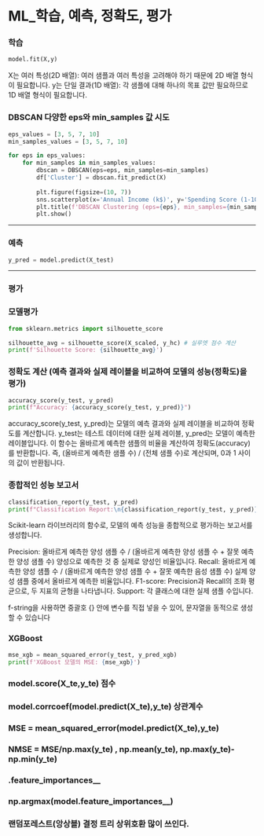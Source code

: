 ML_학습, 예측, 정확도, 평가
=============

### 학습
```py
model.fit(X,y)
```
X는 여러 특성(2D 배열): 여러 샘플과 여러 특성을 고려해야 하기 때문에 2D 배열 형식이 필요합니다.
y는 단일 결과(1D 배열): 각 샘플에 대해 하나의 목표 값만 필요하므로 1D 배열 형식이 필요합니다.

###  DBSCAN 다양한 eps와 min_samples 값 시도
```py
eps_values = [3, 5, 7, 10]
min_samples_values = [3, 5, 7, 10]

for eps in eps_values:
    for min_samples in min_samples_values:
        dbscan = DBSCAN(eps=eps, min_samples=min_samples)
        df['Cluster'] = dbscan.fit_predict(X)
        
        plt.figure(figsize=(10, 7))
        sns.scatterplot(x='Annual Income (k$)', y='Spending Score (1-100)', hue='Cluster', data=df, palette='viridis')
        plt.title(f'DBSCAN Clustering (eps={eps}, min_samples={min_samples})')
        plt.show()
```

------------

### 예측
```py
y_pred = model.predict(X_test)
```

------------

### 평가 

### 모델평가
```py
from sklearn.metrics import silhouette_score

silhouette_avg = silhouette_score(X_scaled, y_hc) # 실루엣 점수 계산
print(f'Silhouette Score: {silhouette_avg}')
```

### 정확도 계산 (예측 결과와 실제 레이블을 비교하여 모델의 성능(정확도)을 평가)
```py
accuracy_score(y_test, y_pred)
print(f"Accuracy: {accuracy_score(y_test, y_pred)}")
```
accuracy_score(y_test, y_pred)는 모델의 예측 결과와 실제 레이블을 비교하여 정확도를 계산합니다.
y_test는 테스트 데이터에 대한 실제 레이블, y_pred는 모델이 예측한 레이블입니다.
이 함수는 올바르게 예측한 샘플의 비율을 계산하여 정확도(accuracy)를 반환합니다.
즉, (올바르게 예측한 샘플 수) / (전체 샘플 수)로 계산되며, 0과 1 사이의 값이 반환됩니다.

### 종합적인 성능 보고서
```py
classification_report(y_test, y_pred)
print(f"Classification Report:\n{classification_report(y_test, y_pred)}")
```
 Scikit-learn 라이브러리의 함수로, 모델의 예측 성능을 종합적으로 평가하는 보고서를 생성합니다.
 
Precision: 올바르게 예측한 양성 샘플 수 / (올바르게 예측한 양성 샘플 수 + 잘못 예측한 양성 샘플 수)
양성으로 예측한 것 중 실제로 양성인 비율입니다.
Recall: 올바르게 예측한 양성 샘플 수 / (올바르게 예측한 양성 샘플 수 + 잘못 예측한 음성 샘플 수)
실제 양성 샘플 중에서 올바르게 예측한 비율입니다.
F1-score: Precision과 Recall의 조화 평균으로, 두 지표의 균형을 나타냅니다.
Support: 각 클래스에 대한 실제 샘플 수입니다.

f-string을 사용하면 중괄호 {} 안에 변수를 직접 넣을 수 있어, 문자열을 동적으로 생성할 수 있습니다

### XGBoost
```py
mse_xgb = mean_squared_error(y_test, y_pred_xgb)
print(f'XGBoost 모델의 MSE: {mse_xgb}')
```

### model.score(X_te,y_te) 점수
 
### model.corrcoef(model.predict(X_te),y_te) 상관계수

### MSE = mean_squared_error(model.predict(X_te),y_te)
### NMSE = MSE/np.max(y_te) , np.mean(y_te), np.max(y_te)-np.min(y_te)

### .feature_importances__
### np.argmax(model.feature_importances__)

### 랜덤포레스트(앙상블) 결정 트리 상위호환 많이 쓰인다.

